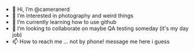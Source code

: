 - 👋 Hi, I’m @cameranerd
- 👀 I’m interested in photography and weird things
- 🌱 I’m currently learning how to use github
- 💞️ I’m looking to collaborate on maybe QA testing someday (it's my day job)
- 📫 How to reach me ... not by phone!  message me here i guess

<!---
cameranerd/cameranerd is a ✨ special ✨ repository because its `README.md` (this file) appears on your GitHub profile.
You can click the Preview link to take a look at your changes.
--->
